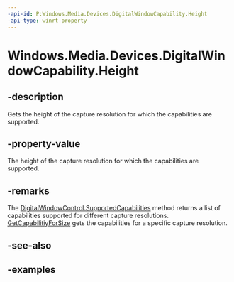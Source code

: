 ```yaml
---
-api-id: P:Windows.Media.Devices.DigitalWindowCapability.Height
-api-type: winrt property
---
```


# Windows.Media.Devices.DigitalWindowCapability.Height

<!--
public int Height { get; }
-->


## -description

Gets the height of the capture resolution for which the capabilities are supported.

## -property-value

The height of the capture resolution for which the capabilities are supported.

## -remarks

The [DigitalWindowControl.SupportedCapabilities](digitalwindowcontrol_supportedcapabilities.md) method returns a list of capabilities supported for different capture resolutions. [GetCapabilitiyForSize](digitalwindowcontrol_getcapabilityforsize_1381309850.md) gets the capabilities for a specific capture resolution.

## -see-also

## -examples


